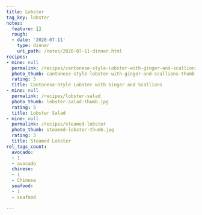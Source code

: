 ```yaml
---
title: Lobster
tag_key: lobster
notes:
  feature: []
  rough:
  - date: '2020-07-11'
    type: dinner
    uri_path: /notes/2020-07-11-dinner.html
recipes:
- mine: null
  permalink: /recipes/cantonese-style-lobster-with-ginger-and-scallions
  photo_thumb: cantonese-style-lobster-with-ginger-and-scallions-thumb.jpg
  rating: 5
  title: Cantonese-Style Lobster with Ginger and Scallions
- mine: null
  permalink: /recipes/lobster-salad
  photo_thumb: lobster-salad-thumb.jpg
  rating: 5
  title: Lobster Salad
- mine: null
  permalink: /recipes/steamed-lobster
  photo_thumb: steamed-lobster-thumb.jpg
  rating: 5
  title: Steamed Lobster
rel_tags_count:
  avocado:
  - 1
  - avocado
  chinese:
  - 1
  - Chinese
  seafood:
  - 1
  - seafood

---
```

